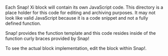 Each Snap! Xi block will contain its own JavaScript code. This directory is a place holder for this code for editing
and archiving purposes. It may not look like valid JavaScript because it is a code snippet and not a fully defined
function.

Snap! provides the function template and this code resides inside of the function curly braces provided by Snap!

To see the actual block implementation, edit the block within Snap!.